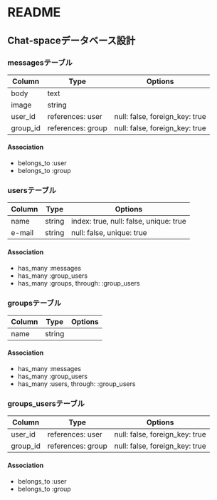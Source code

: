 # README

## Chat-spaceデータベース設計

### messagesテーブル

|Column|Type|Options|
|------|----|-------|
|body|text|
|image|string|
|user_id|references: user|null: false, foreign_key: true|
|group_id|references: group|null: false, foreign_key: true|

#### Association
- belongs_to :user
- belongs_to :group

### usersテーブル
|Column|Type|Options|
|------|----|-------|
|name|string|index: true, null: false, unique: true|
|e-mail|string|null: false, unique: true|

#### Association
- has_many :messages
- has_many :group_users
- has_many :groups, through: :group_users

### groupsテーブル
|Column|Type|Options|
|------|----|-------|
|name|string|

#### Association
- has_many :messages
- has_many :group_users
- has_many :users, through: :group_users

### groups_usersテーブル
|Column|Type|Options|
|------|----|-------|
|user_id|references: user|null: false, foreign_key: true|
|group_id|references: group|null: false, foreign_key: true|

#### Association
- belongs_to :user
- belongs_to :group


